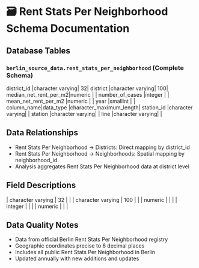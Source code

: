 # 🗃️ Rent Stats Per Neighborhood Schema Documentation

## Database Tables
### `berlin_source_data.rent_stats_per_neighborhood` (Complete Schema)
district_id           |character varying|                      32|
district              |character varying|                     100|
median_net_rent_per_m2|numeric          |                        |
number_of_cases       |integer          |                        |
mean_net_rent_per_m2  |numeric          |                        |
year                  |smallint         |                        |
column_name|data_type        |character_maximum_length|
station_id |character varying|                        |
station    |character varying|                        |
line       |character varying|                        |

## Data Relationships
- Rent Stats Per Neighborhood → Districts: Direct mapping by district_id
- Rent Stats Per Neighborhood → Neighborhoods: Spatial mapping by neighborhood_id
- Analysis aggregates Rent Stats Per Neighborhood data at district level

## Field Descriptions
| character varying | 32 |  |
| character varying | 100 |  |
| numeric |  |  |
| integer |  |  |
| numeric |  |  |

## Data Quality Notes
- Data from official Berlin Rent Stats Per Neighborhood registry
- Geographic coordinates precise to 6 decimal places
- Includes all public Rent Stats Per Neighborhood in Berlin
- Updated annually with new additions and updates
